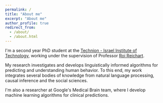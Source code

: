```yaml
---
permalink: /
title: "About me"
excerpt: "About me"
author_profile: true
redirect_from: 
  - /about/
  - /about.html
---
```


I'm a second year PhD student at the <a href = "http://www.technion.ac.il">Technion - Israel Institute of Technology</a>, working under the supervision of Professor <a href = "https://ie.technion.ac.il/~roiri/">Roi Reichart</a>. 

My research investigates and develops linguistically informed algorithms for predicting and understanding human behavior. To this end, my work integrates several bodies of knowledge from natural language processing, causal inference and the social sciences. 

I'm also a researcher at Google's Medical Brain team, where I develop machine learning algorithms for clinical predictions.
